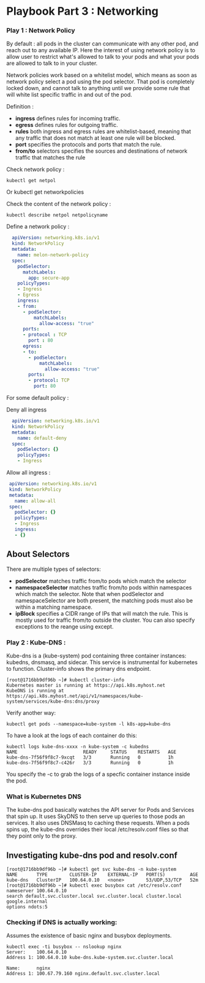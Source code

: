 # Playbook Part 3 : Networking

### Play 1 : Network Policy 

By default : all pods in the cluster can communicate with any other pod, and reach out to any available IP. Here the interest of using network policy is to allow user to restrict what's allowed to talk to your pods and what your pods are allowed to talk to in your cluster.

Network policies work based on a whitelist model, which means as soon as network policy select a pod using the pod selector. That pod is completely locked down, and cannot talk to anything until we provide some rule that will white list specific traffic in and out of the pod. 

Definition :

- **ingress** defines rules for incoming traffic. 
- **egress** defines rules for outgoing traffic. 
- **rules** both ingress and egress rules are whitelist-based, meaning that any traffic that does not match at least one rule will be blocked. 
- **port** specifies the protocols and ports that match the rule. 
- **from/to** selectors specifies the sources and destinations of network traffic that matches the rule

Check network policy :

    kubectl get netpol

Or
    kubectl get networkpolicies

Check the content of the network policy :

    kubectl describe netpol netpolicyname

Define a network policy : 

```yaml
  apiVersion: networking.k8s.io/v1
  kind: NetworkPolicy
  metadata:
    name: melon-network-policy
  spec:
    podSelector: 
      matchLabels:
        app: secure-app
    policyTypes:
    - Ingress
    - Egress
    ingress:
    - from:
      - podSelector:
          matchLabels:
            allow-access: "true"
      ports: 
      - protocol : TCP
        port : 80
      egress: 
      - to: 
        - podSelector:
            matchLabels:
              allow-access: "true"
        ports:
        - protocol: TCP
          port: 80
 ```

For some default policy : 

Deny all ingress

```yaml
  apiVersion: networking.k8s.io/v1
  kind: NetworkPolicy
  metadata:
    name: default-deny
  spec:
    podSelector: {}
    policyTypes:
    - Ingress
 ```
 
 Allow all ingress :
 
 ```yaml
  apiVersion: networking.k8s.io/v1
  kind: NetworkPolicy
  metadata:
    name: allow-all
  spec:
    podSelector: {}
    policyTypes:
    - Ingress
    ingress:
    - {}
 
 ```

 ## About Selectors 

There are multiple types of selectors:

- **podSelector** matches traffic from/to pods which match the selector
- **namespaceSelector** matches traffic from/to pods within namespaces which match the selector.  Note that when podSelector and namespaceSelector are both present, the matching pods must also be within a matching namespace.
- **ipBlock** specifies a CIDR range of IPs that will match the rule. This is mostly used for traffic from/to outside the cluster. You can also specify exceptions to the reange using except. 


### Play 2 : Kube-DNS :

Kube-dns is a (kube-system) pod containing three container instances: kubedns, dnsmasq, and sidecar. This service is instrumental for kubernetes to function. Cluster-info shows the primary dns endpoint.
```
[root@1716bb9df96b ~]# kubectl cluster-info
Kubernetes master is running at https://api.k8s.myhost.net
KubeDNS is running at https://api.k8s.myhost.net/api/v1/namespaces/kube-system/services/kube-dns:dns/proxy
```
Verify another way:
```
kubectl get pods --namespace=kube-system -l k8s-app=kube-dns
```
To have a look at the logs of each container do this:
```
kubectl logs kube-dns-xxxx -n kube-system -c kubedns
NAME                        READY     STATUS    RESTARTS   AGE
kube-dns-7f56f9f8c7-9xcqt   3/3       Running   0          1h
kube-dns-7f56f9f8c7-c426r   3/3       Running   0          1h
```
You specify the -c to grab the logs of a specfic container instance inside the pod.

### What is Kubernetes DNS
The kube-dns pod basically watches the API server for Pods and Services that spin up. It uses SkyDNS to then serve up queries to those pods an services. It also uses DNSMasq to caching these requests. When a pods spins up, the kube-dns overrides their local /etc/resolv.conf files so that they point only to the proxy. 

## Investigating kube-dns pod and resolv.conf
```
[root@1716bb9df96b ~]# kubectl get svc kube-dns -n kube-system
NAME       TYPE        CLUSTER-IP    EXTERNAL-IP   PORT(S)         AGE
kube-dns   ClusterIP   100.64.0.10   <none>        53/UDP,53/TCP   52m
[root@1716bb9df96b ~]# kubectl exec busybox cat /etc/resolv.conf
nameserver 100.64.0.10
search default.svc.cluster.local svc.cluster.local cluster.local google.internal
options ndots:5
```
### Checking if DNS is actually working:
Assumes the existence of basic nginx and busybox deployments.
```
kubectl exec -ti busybox -- nslookup nginx
Server:    100.64.0.10
Address 1: 100.64.0.10 kube-dns.kube-system.svc.cluster.local

Name:      nginx
Address 1: 100.67.79.160 nginx.default.svc.cluster.local
```




